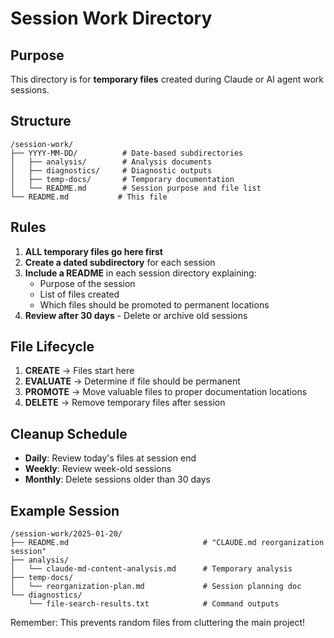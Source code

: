 # Session Work Directory

## Purpose

This directory is for **temporary files** created during Claude or AI agent work sessions. 

## Structure

```
/session-work/
├── YYYY-MM-DD/          # Date-based subdirectories
│   ├── analysis/        # Analysis documents
│   ├── diagnostics/     # Diagnostic outputs
│   ├── temp-docs/       # Temporary documentation
│   └── README.md        # Session purpose and file list
└── README.md           # This file
```

## Rules

1. **ALL temporary files go here first**
2. **Create a dated subdirectory** for each session
3. **Include a README** in each session directory explaining:
   - Purpose of the session
   - List of files created
   - Which files should be promoted to permanent locations
4. **Review after 30 days** - Delete or archive old sessions

## File Lifecycle

1. **CREATE** → Files start here
2. **EVALUATE** → Determine if file should be permanent
3. **PROMOTE** → Move valuable files to proper documentation locations
4. **DELETE** → Remove temporary files after session

## Cleanup Schedule

- **Daily**: Review today's files at session end
- **Weekly**: Review week-old sessions
- **Monthly**: Delete sessions older than 30 days

## Example Session

```
/session-work/2025-01-20/
├── README.md                              # "CLAUDE.md reorganization session"
├── analysis/
│   └── claude-md-content-analysis.md      # Temporary analysis
├── temp-docs/
│   └── reorganization-plan.md             # Session planning doc
└── diagnostics/
    └── file-search-results.txt            # Command outputs
```

Remember: This prevents random files from cluttering the main project!